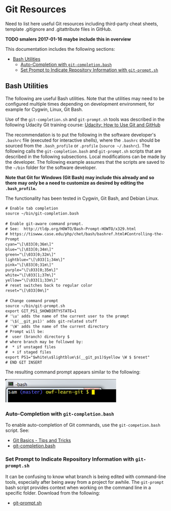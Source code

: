# Git Resources

Need to list here useful Git resources including third-party cheat sheets,
template .gitignore and .gitattribute files in GitHub.

**TODO smalers 2017-01-16 maybe include this in overview**

This documentation includes the following sections:

* [Bash Utilities](#bash-utilities)
	+ [Auto-Completion with `git-completion.bash`](#auto-completion-with-git-completionbash)
	+ [Set Prompt to Indicate Repository Information with `git-prompt.sh`](#set-prompt-to-indicate-repository-information-with-git-promptsh)

## Bash Utilities

The following are useful Bash utilities.
Note that the utilities may need to be configured multiple times depending on development environment,
for example for Cygwin, Linux, Git Bash.

Use of the `git-completion.sh` and `git-prompt.sh` tools was described in the following Udacity Git training course:
[Udacity:  How to Use Git and GitHub](https://www.udacity.com/course/how-to-use-git-and-github--ud775)

The recommendation is to put the following in the software developer's `.bashrc` file (executed for interactive shells),
where the `.bashrc` should be sourced from the `.bash_profile` or `.profile` (`source ~/.bashrc`).
The following calls the `git-completion.bash` and `git-prompt.sh`
scripts that are described in the following subsections.
Local modifications can be made by the developer.
The following example assumes that the scripts are saved to the `~/bin` folder for the software developer.

**Note that Git for Windows (Git Bash) may include this already and so there may only be a need to customize as desired
by editing the `.bash_profile`.**

The functionality has been tested in Cygwin, Git Bash, and Debian Linux.

```
# Enable tab completion
source ~/bin/git-completion.bash

# Enable git-aware command prompt.
# See:  http://tldp.org/HOWTO/Bash-Prompt-HOWTO/x329.html
# https://tiswww.case.edu/php/chet/bash/bashref.html#Controlling-the-Prompt
cyan="\[\033[0;36m\]"
blue="\[\033[0;34m\]"
green="\[\033[0;32m\]"
lightblue="\[\033[1;34m\]"
pink="\[\033[0;31m\]"
purple="\[\033[0;35m\]"
white="\[\033[1;37m\]"
yellow="\[\033[1;33m\]"
# reset switches back to regular color
reset="\[\033[0m\]"

# Change command prompt
source ~/bin/git-prompt.sh
export GIT_PS1_SHOWDIRTYSTATE=1
# '\u' adds the name of the current user to the prompt
# '\$(__git_ps1)' adds git-related stuff
# '\W' adds the name of the current directory
# Prompt will be:
#  user (branch) directory $
# where branch may be followed by:
#  * if unstaged files
#  + if staged files
export PS1="$white\u$lightblue\$(__git_ps1)$yellow \W $ $reset"
# END GIT INSERT
```

The resulting command prompt appears similar to the following:

![git prompt](resources-images/git-prompt.png)

### Auto-Completion with `git-completion.bash`

To enable auto-completion of Git commands, use the `git-competion.bash` script.  See:

* [Git Basics - Tips and Tricks](https://git-scm.com/book/en/v1/Git-Basics-Tips-and-Tricks)
* [git-completion.bash](https://github.com/git/git/blob/master/contrib/completion/git-completion.bash)


### Set Prompt to Indicate Repository Information with `git-prompt.sh`

It can be confusing to know what branch is being edited with command-line tools,
especially after being away from a project for awhile.  The `git-prompt` bash script provides context when
working on the command line in a specific folder.
Download from the following:

* [git-prompt.sh](https://github.com/git/git/blob/master/contrib/completion/git-prompt.sh)
